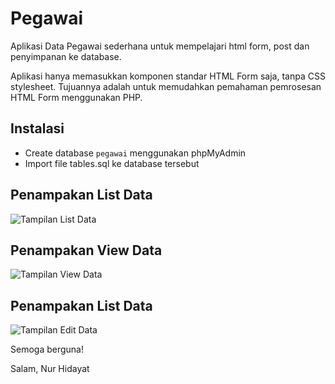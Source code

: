 # Pegawai
Aplikasi Data Pegawai sederhana untuk mempelajari html form, post dan penyimpanan ke database.

Aplikasi hanya memasukkan komponen standar HTML Form saja, tanpa CSS stylesheet. Tujuannya adalah untuk memudahkan pemahaman pemrosesan HTML Form menggunakan PHP.

## Instalasi
- Create database `pegawai` menggunakan phpMyAdmin
- Import file tables.sql ke database tersebut

## Penampakan List Data
![Tampilan List Data](images/screenshot-list.png?raw=true "Tampilan List Data")

## Penampakan View Data
![Tampilan View Data](images/screenshot-view.png?raw=true "Tampilan View Data")

## Penampakan List Data
![Tampilan Edit Data](images/screenshot-edit.png?raw=true "Tampilan Edit Data")

Semoga berguna!

Salam,
Nur Hidayat
